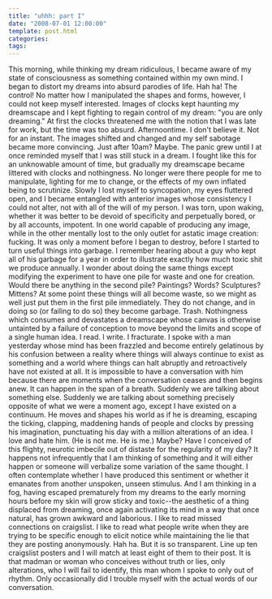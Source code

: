 ```yaml
---
title: "uhhh: part I"
date: "2008-07-01 12:00:00"
template: post.html
categories: 
tags: 
---
```


This morning, while thinking my dream ridiculous, I became aware of my state of consciousness as something contained within my own mind. I began to distort my dreams into absurd parodies of life. Hah ha! The control! No matter how I manipulated the shapes and forms, however, I could not keep myself interested. Images of clocks kept haunting my dreamscape and I kept fighting to regain control of my dream: "you are only dreaming." At first the clocks threatened me with the notion that I was late for work, but the time was too absurd. Afternoontime. I don't believe it. Not for an instant. The images shifted and changed and my self sabotage became more convincing. Just after 10am? Maybe. The panic grew until I at once reminded myself that I was still stuck in a dream. I fought like this for an unknowable amount of time, but gradually my dreamscape became littered with clocks and nothingness. No longer were there people for me to manipulate, lighting for me to change, or the effects of my own inflated being to scrutinize. Slowly I lost myself to syncopation, my eyes fluttered open, and I became entangled with anterior images whose consistency I could not alter, not with all of the will of my person. I was torn, upon waking, whether it was better to be devoid of specificity and perpetually bored, or by all accounts, impotent. In one world capable of producing any image, while in the other mentally lost to the only outlet for astatic image creation: fucking. It was only a moment before I began to destroy, before I started to turn useful things into garbage. I remember hearing about a guy who kept all of his garbage for a year in order to illustrate exactly how much toxic shit we produce annually. I wonder about doing the same things except modifying the experiment to have one pile for waste and one for creation. Would there be anything in the second pile? Paintings? Words? Sculptures? Mittens? At some point these things will all become waste, so we might as well just put them in the first pile immediately. They do not change, and in doing so (or failing to do so) they become garbage. Trash. Nothingness which consumes and devastates a dreamscape whose canvas is otherwise untainted by a failure of conception to move beyond the limits and scope of a single human idea. I read. I write. I fracturate. I spoke with a man yesterday whose mind has been frazzled and become entirely gelatinous by his confusion between a reality where things will always continue to exist as something and a world where things can halt abruptly and retroactively have not existed at all. It is impossible to have a conversation with him because there are moments when the conversation ceases and then begins anew. It can happen in the span of a breath. Suddenly we are talking about something else. Suddenly we are talking about something precisely opposite of what we were a moment ago, except I have existed on a continuum. He moves and shapes his world as if he is dreaming, escaping the ticking, clapping, maddening hands of people and clocks by pressing his imagination, punctuating his day with a million alterations of an idea. I love and hate him. (He is not me. He is me.) Maybe? Have I conceived of this flighty, neurotic imbecile out of distaste for the regularity of my day? It happens not infrequently that I am thinking of something and it will either happen or someone will verbalize some variation of the same thought. I often contemplate whether I have produced this sentiment or whether it emanates from another unspoken, unseen stimulus. And I am thinking in a fog, having escaped prematurely from my dreams to the early morning hours before my skin will grow sticky and toxic­--the aesthetic of a thing displaced from dreaming, once again activating its mind in a way that once natural, has grown awkward and laborious. I like to read missed connections on craigslist. I like to read what people write when they are trying to be specific enough to elicit notice while maintaining the lie that they are posting anonymously. Hah ha. But it is so transparent. Line up ten craigslist posters and I will match at least eight of them to their post. It is that madman or woman who conceives without truth or lies, only alterations, who I will fail to identify, this man whom I spoke to only out of rhythm. Only occasionally did I trouble myself with the actual words of our conversation.